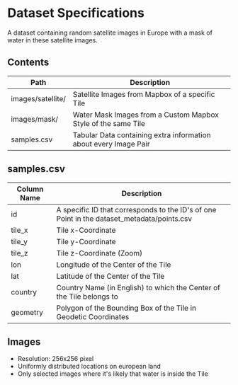 # Dataset Specifications

A dataset containing random satellite images in Europe with a mask of water in these satellite images.

## Contents  

| Path | Description |
|------|-------------|
| images/satellite/ | Satellite Images from Mapbox of a specific Tile |
| images/mask/ | Water Mask Images from a Custom Mapbox Style of the same Tile |
| samples.csv | Tabular Data containing extra information about every Image Pair |

## samples.csv

| Column Name | Description |
|-------------|-------------|
| id | A specific ID that corresponds to the ID's of one Point in the dataset_metadata/points.csv |
| tile_x | Tile x-Coordinate |
| tile_y | Tile y-Coordinate |
| tile_z | Tile z-Coordinate (Zoom) |
| lon | Longitude of the Center of the Tile |
| lat | Latitude of the Center of the Tile |
| country | Country Name (in English) to which the Center of the Tile belongs to |
| geometry | Polygon of the Bounding Box of the Tile in Geodetic Coordinates |

## Images  

- Resolution: 256x256 pixel
- Uniformly distributed locations on european land
- Only selected images where it's likely that water is inside the Tile